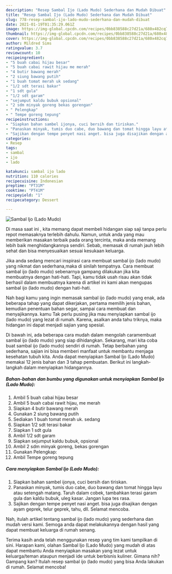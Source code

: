 ```yaml
---
description: "Resep Sambal Ijo (Lado Mudo) Sederhana dan Mudah Dibuat"
title: "Resep Sambal Ijo (Lado Mudo) Sederhana dan Mudah Dibuat"
slug: 778-resep-sambal-ijo-lado-mudo-sederhana-dan-mudah-dibuat
date: 2021-01-19T01:35:29.061Z
image: https://img-global.cpcdn.com/recipes/0bb838588c27d21a/680x482cq70/sambal-ijo-lado-mudo-foto-resep-utama.jpg
thumbnail: https://img-global.cpcdn.com/recipes/0bb838588c27d21a/680x482cq70/sambal-ijo-lado-mudo-foto-resep-utama.jpg
cover: https://img-global.cpcdn.com/recipes/0bb838588c27d21a/680x482cq70/sambal-ijo-lado-mudo-foto-resep-utama.jpg
author: Mildred Sims
ratingvalue: 3.7
reviewcount: 10
recipeingredient:
- "5 buah cabai hijau besar"
- "5 buah cabai rawit hijau me merah"
- "4 butir bawang merah"
- "2 siung bawang putih"
- "1 buah tomat merah uk sedang"
- "1/2 sdt terasi bakar"
- "1 sdt gula"
- "1/2 sdt garam"
- "sejumput kaldu bubuk opsional"
- "2 sdm minyak goreng bekas gorengan"
- " Pelengkap"
- " Tempe goreng tepung"
recipeinstructions:
- "Siapkan bahan sambel ijonya, cuci bersih dan tiriskan."
- "Panaskan minyak, tumis duo cabe, duo bawang dan tomat hingga layu atau setengah matang. Taruh dalam cobek, tambahkan terasi garam gula dan kaldu bubuk, uleg kasar. Jangan lupa tes rasa."
- "Sajikan dengan tempe penyet nasi anget. bisa juga disajikan dengan ayam geprek, telur geprek, tahu, dll. Selamat mencoba."
categories:
- Resep
tags:
- sambal
- ijo
- lado

katakunci: sambal ijo lado 
nutrition: 110 calories
recipecuisine: Indonesian
preptime: "PT31M"
cooktime: "PT41M"
recipeyield: "1"
recipecategory: Dessert

---
```



![Sambal Ijo (Lado Mudo)](https://img-global.cpcdn.com/recipes/0bb838588c27d21a/680x482cq70/sambal-ijo-lado-mudo-foto-resep-utama.jpg)

Di masa  saat ini , kita memang dapat membeli hidangan siap saji tanpa perlu repot memasaknya terlebih dahulu. Namun, untuk anda yang mau memberikan masakan terbaik pada orang tercinta, maka anda memang lebih baik menghidangkannya sendiri. Sebab, memasak di rumah jauh lebih sehat dan bisa menyesuaikan sesuai kesukaan keluarga.

Jika anda sedang mencari inspirasi cara membuat sambal ijo (lado mudo) yang nikmat dan sederhana,maka di sinilah tempatnya. Cara membuat sambal ijo (lado mudo)  sebenarnya gampang dilakukan jika kita membuatnya dengan hati-hati. Tapi, kamu tidak usah risau akan tidak berhasil dalam membuatnya 
karena di artikel ini kami akan mengupas sambal ijo (lado mudo) dengan hati-hati.  



Nah bagi kamu yang ingin memasak sambal ijo (lado mudo) yang enak, ada beberapa tahap yang dapat dikerjakan, pertama memilih jenis bahan, kemudian penentuan bahan segar, sampai cara membuat dan menyajikannya. kamu Tak perlu pusing jika mau menyiapkan sambal ijo (lado mudo) yang lezat di rumah. Karena, asalkan anda  tahu triknya, maka hidangan ini dapat menjadi sajian yang spesial.

Di bawah ini, ada beberapa cara mudah dalam mengolah caramembuat sambal ijo (lado mudo) yang siap dihidangkan. Sekarang, mari kita coba buat sambal ijo (lado mudo) sendiri di rumah. Tetap berbahan yang sederhana, sajian ini bisa memberi manfaat untuk membantu menjaga kesehatan tubuh kita. Anda dapat menyiapkan Sambal Ijo (Lado Mudo) memakai 12 jenis bahan dan 3 tahap pembuatan. Berikut ini langkah-langkah dalam menyiapkan hidangannya.

<!--inarticleads1-->

##### Bahan-bahan dan bumbu yang digunakan untuk menyiapkan Sambal Ijo (Lado Mudo):

1. Ambil 5 buah cabai hijau besar
1. Ambil 5 buah cabai rawit hijau, me merah
1. Siapkan 4 butir bawang merah
1. Gunakan 2 siung bawang putih
1. Sediakan 1 buah tomat merah uk. sedang
1. Siapkan 1/2 sdt terasi bakar
1. Siapkan 1 sdt gula
1. Ambil 1/2 sdt garam
1. Siapkan sejumput kaldu bubuk, opsional
1. Ambil 2 sdm minyak goreng, bekas gorengan
1. Gunakan  Pelengkap:
1. Ambil  Tempe goreng tepung




<!--inarticleads2-->

##### Cara menyiapkan Sambal Ijo (Lado Mudo):

1. Siapkan bahan sambel ijonya, cuci bersih dan tiriskan.
1. Panaskan minyak, tumis duo cabe, duo bawang dan tomat hingga layu atau setengah matang. Taruh dalam cobek, tambahkan terasi garam gula dan kaldu bubuk, uleg kasar. Jangan lupa tes rasa.
1. Sajikan dengan tempe penyet nasi anget. bisa juga disajikan dengan ayam geprek, telur geprek, tahu, dll. Selamat mencoba.




Nah, itulah artikel tentang  sambal ijo (lado mudo)  yang sederhana dan mudah versi kami. Semoga anda dapat melakukannya dengan hasil yang dapat membuat keluarga di rumah senang. 

Terima kasih anda telah menggunakan resep yang tim kami tampilkan di sini. Harapan kami, olahan  Sambal Ijo (Lado Mudo) yang mudah di atas dapat membantu Anda menyiapkan masakan yang lezat untuk keluarga/teman ataupun menjadi ide untuk berbisnis kuliner. Gimana nih? Gampang kan? Itulah resep sambal ijo (lado mudo) yang bisa Anda lakukan di rumah. Selamat mencoba!

